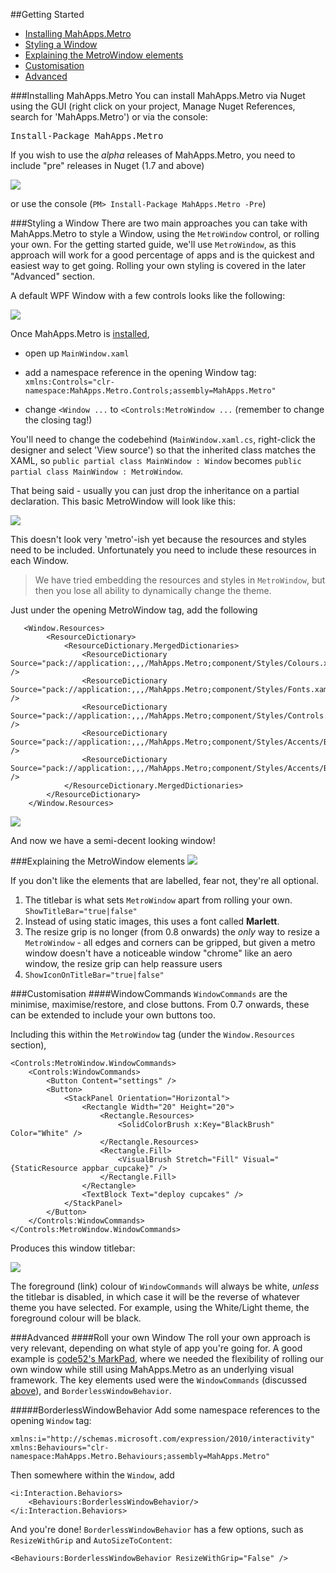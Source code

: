 ##Getting Started

- [Installing MahApps.Metro](#installing_mahappsmetro)
- [Styling a Window](#styling_a_window)
- [Explaining the MetroWindow elements](#explaining_the_metrowindow_elements)
- [Customisation](#customisation)
- [Advanced](#advanced)


###Installing MahApps.Metro
You can install MahApps.Metro via Nuget using the GUI (right click on your project, Manage Nuget References, search for 'MahApps.Metro') or via the console:

<pre class="nuget-button">Install-Package MahApps.Metro</pre>

If you wish to use the *alpha* releases of MahApps.Metro, you need to include "pre" releases in Nuget (1.7 and above) 

![](images/include_prerelease.png)

or use the console (`PM> Install-Package MahApps.Metro -Pre`)


###Styling a Window
There are two main approaches you can take with MahApps.Metro to style a Window, using the `MetroWindow` control, or rolling your own. For the getting started guide, we'll use `MetroWindow`, as this approach will work for a good percentage of apps and is the quickest and easiest way to get going. Rolling your own styling is covered in the later "Advanced" section.

A default WPF Window with a few controls looks like the following:

![](images/01_UnstyledWindow.png)

Once MahApps.Metro is [installed](#installing_mahappsmetro),

* open up `MainWindow.xaml`
* add a namespace reference in the opening Window tag:  
`xmlns:Controls="clr-namespace:MahApps.Metro.Controls;assembly=MahApps.Metro"`

* change `<Window ...` to `<Controls:MetroWindow ...` (remember to change the closing tag!)

You'll need to change the codebehind (`MainWindow.xaml.cs`, right-click the designer and select 'View source') so that the inherited class matches the XAML, so `public partial class MainWindow : Window` becomes `public partial class MainWindow : MetroWindow`.

That being said - usually you can just drop the inheritance on a partial declaration. This basic MetroWindow will look like this:

![](images/02_PartiallyStyledWindow.png)

This doesn't look very 'metro'-ish yet because the resources and styles need to be included. Unfortunately you need to include these resources in each Window.

> We have tried embedding the resources and styles in `MetroWindow`, but then you lose all ability to dynamically change the theme.

Just under the opening MetroWindow tag, add the following
	
	   <Window.Resources>
	        <ResourceDictionary>
	            <ResourceDictionary.MergedDictionaries>
	                <ResourceDictionary Source="pack://application:,,,/MahApps.Metro;component/Styles/Colours.xaml" />
	                <ResourceDictionary Source="pack://application:,,,/MahApps.Metro;component/Styles/Fonts.xaml" />
	                <ResourceDictionary Source="pack://application:,,,/MahApps.Metro;component/Styles/Controls.xaml" />
	                <ResourceDictionary Source="pack://application:,,,/MahApps.Metro;component/Styles/Accents/Blue.xaml" />
	                <ResourceDictionary Source="pack://application:,,,/MahApps.Metro;component/Styles/Accents/BaseLight.xaml" />
	            </ResourceDictionary.MergedDictionaries>
	        </ResourceDictionary>
	    </Window.Resources>
	
![](images/03_StyledWindow.png)

And now we have a semi-decent looking window!


###Explaining the MetroWindow elements
![](images/04_ExplainedStyledWindow.png)

If you don't like the elements that are labelled, fear not, they're all optional.

1. The titlebar is what sets `MetroWindow` apart from rolling your own. `ShowTitleBar="true|false"`
2. Instead of using static images, this uses a font called **Marlett**.
3. The resize grip is no longer (from 0.8 onwards) the *only* way to resize a `MetroWindow` - all edges and corners can be gripped, but given a metro window doesn't have a noticeable window "chrome" like an aero window, the resize grip can help reassure users
4. `ShowIconOnTitleBar="true|false"` 


###Customisation
####WindowCommands
`WindowCommands` are the minimise, maximise/restore, and close buttons. From 0.7 onwards, these can be extended to include your own buttons too.

Including this within the `MetroWindow` tag (under the `Window.Resources` section),

	<Controls:MetroWindow.WindowCommands>
	    <Controls:WindowCommands>
	        <Button Content="settings" />
            <Button>
                <StackPanel Orientation="Horizontal">
                    <Rectangle Width="20" Height="20">
                        <Rectangle.Resources>
                            <SolidColorBrush x:Key="BlackBrush" Color="White" />
                        </Rectangle.Resources>
                        <Rectangle.Fill>
                            <VisualBrush Stretch="Fill" Visual="{StaticResource appbar_cupcake}" />
                        </Rectangle.Fill>
                    </Rectangle>
                    <TextBlock Text="deploy cupcakes" />
                </StackPanel>
            </Button>
        </Controls:WindowCommands>
	</Controls:MetroWindow.WindowCommands>

Produces this window titlebar:

![](images/05_WindowCommands.png)

The foreground (link) colour of `WindowCommands` will always be white, *unless* the titlebar is disabled, in which case it will be the reverse of whatever theme you have selected. For example, using the White/Light theme, the foreground colour will be black.


###Advanced
####Roll your own Window
The roll your own approach is very relevant, depending on what style of app you're going for. A good example is [code52's MarkPad](http://code52.org/DownmarkerWPF/), where we needed the flexibility of rolling our own window while still using MahApps.Metro as an underlying visual framework. The key elements used were the `WindowCommands` (discussed [above](#windowcommands)), and `BorderlessWindowBehavior`.

#####BorderlessWindowBehavior
Add some namespace references to the opening `Window` tag:

	xmlns:i="http://schemas.microsoft.com/expression/2010/interactivity"
	xmlns:Behaviours="clr-namespace:MahApps.Metro.Behaviours;assembly=MahApps.Metro"

Then somewhere within the `Window`, add

    <i:Interaction.Behaviors>
        <Behaviours:BorderlessWindowBehavior/>
    </i:Interaction.Behaviors>

And you're done! `BorderlessWindowBehavior` has a few options, such as `ResizeWithGrip` and `AutoSizeToContent`:

	<Behaviours:BorderlessWindowBehavior ResizeWithGrip="False" />